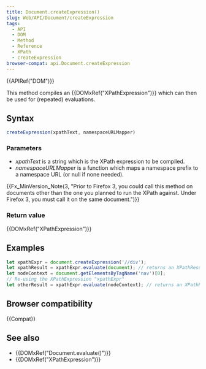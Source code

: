 ```yaml
---
title: Document.createExpression()
slug: Web/API/Document/createExpression
tags:
  - API
  - DOM
  - Method
  - Reference
  - XPath
  - createExpression
browser-compat: api.Document.createExpression
---
```

{{APIRef("DOM")}}

This method compiles an {{DOMxRef("XPathExpression")}} which can then be used for
(repeated) evaluations.

## Syntax

```js
createExpression(xpathText, namespaceURLMapper)
```
### Parameters

- _xpathText_ is a string which is the XPath expression to be compiled.
- _namespaceURLMapper_ is a function which maps a namespace prefix to a
  namespace URL (or null if none needed).

{{Fx_MinVersion_Note(3, "Prior to Firefox 3, you could call this method on documents
other than the one you planned to run the XPath against. Under Firefox 3, you must call
it on the same document.")}}

### Return value

{{DOMxRef("XPathExpression")}}

## Examples

```js
let xpathExpr = document.createExpression('//div');
let xpathResult = xpathExpr.evaluate(document); // returns an XPathResult object
let nodeContext = document.getElementsByTagName('nav')[0];
// Re-using the XPathExpression "xpathExpr"
let otherResult = xpathExpr.evaluate(nodeContext); // returns an XPathResult object
```

## Browser compatibility

{{Compat}}

## See also

- {{DOMxRef("Document.evaluate()")}}
- {{DOMxRef("XPathExpression")}}
